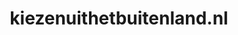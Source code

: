 ---
layout: post
title:  "kiezenuithetbuitenland.nl"
internal_url:  "/dutchgov/kiezenuithetbuitenland.nl.html"
categories: dutchgov
---